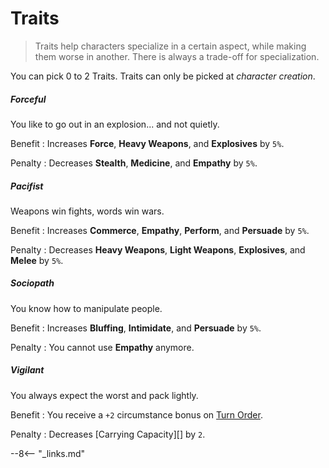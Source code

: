 # Traits

> Traits help characters specialize in a certain aspect, while making them worse
in another. There is always a trade-off for specialization.

You can pick 0 to 2 Traits. Traits can only be picked at *character creation*.

<div class="qs-list-test full-width" markdown="1">

##### Forceful

You like to go out in an explosion... and not quietly.

Benefit
:   Increases **Force**, **Heavy Weapons**, and **Explosives** by `5%`.

Penalty
:   Decreases **Stealth**, **Medicine**, and **Empathy** by `5%`.

##### Pacifist

Weapons win fights, words win wars.

Benefit
:   Increases **Commerce**, **Empathy**, **Perform**, and **Persuade** by `5%`.

Penalty
:   Decreases **Heavy Weapons**, **Light Weapons**, **Explosives**, and
**Melee** by `5%`.

##### Sociopath

You know how to manipulate people.

Benefit
:   Increases **Bluffing**, **Intimidate**, and **Persuade** by `5%`.

Penalty
:   You cannot use **Empathy** anymore.

##### Vigilant

You always expect the worst and pack lightly.

Benefit
:   You receive a `+2` circumstance bonus on [Turn Order](/crisis#turn-order).

Penalty
:   Decreases [Carrying Capacity][] by `2`.

</div>

--8<-- "_links.md"
